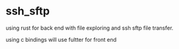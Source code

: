 # ssh_sftp

using rust for back end with file exploring and ssh sftp file transfer.

using c bindings will use fultter for front end 
